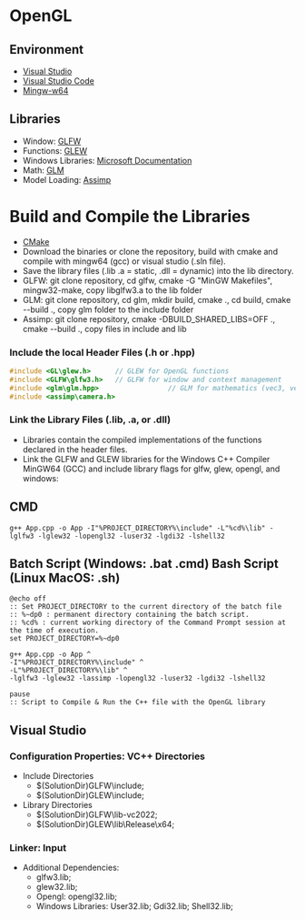 # OpenGL

## Environment
- [Visual Studio](https://visualstudio.microsoft.com/)
- [Visual Studio Code](https://code.visualstudio.com/docs/cpp/config-mingw)
- [Mingw-w64](https://www.mingw-w64.org/downloads/)

## Libraries
- Window: [GLFW](https://www.glfw.org/download.html)
- Functions: [GLEW](https://glew.sourceforge.net/) 
- Windows Libraries: [Microsoft Documentation](https://learn.microsoft.com/en-us/search/)
- Math: [GLM](https://github.com/g-truc/glm)
- Model Loading: [Assimp](https://github.com/assimp/assimp)

# Build and Compile the Libraries
- [CMake](https://cmake.org/download/)
- Download the binaries or clone the repository, build with cmake and compile with mingw64 (gcc) or visual studio (.sln file).
- Save the library files (.lib .a = static, .dll = dynamic) into the lib directory. 
- GLFW: git clone repository, cd glfw, cmake -G "MinGW Makefiles", mingw32-make, copy libglfw3.a to the lib folder
- GLM: git clone repository, cd glm, mkdir build, cmake ., cd build, cmake --build ., copy glm folder to the include folder
- Assimp: git clone repository, cmake -DBUILD_SHARED_LIBS=OFF ., cmake --build ., copy files in include and lib

### Include the local Header Files (.h or .hpp)
```cpp
#include <GL\glew.h>      // GLEW for OpenGL functions
#include <GLFW\glfw3.h>   // GLFW for window and context management
#include <glm\glm.hpp>                 // GLM for mathematics (vec3, vec4, ...)
#include <assimp\camera.h>
```
### Link the Library Files (.lib, .a, or .dll)
- Libraries contain the compiled implementations of the functions declared in the header files.
- Link the GLFW and GLEW libraries for the Windows C++ Compiler MinGW64 (GCC) and include library flags for glfw, glew, opengl, and windows:

## CMD
```batch
g++ App.cpp -o App -I"%PROJECT_DIRECTORY%\include" -L"%cd%\lib" -lglfw3 -lglew32 -lopengl32 -luser32 -lgdi32 -lshell32
```
## Batch Script (Windows: .bat .cmd) Bash Script (Linux MacOS: .sh)
```batch
@echo off
:: Set PROJECT_DIRECTORY to the current directory of the batch file
:: %~dp0 : permanent directory containing the batch script.
:: %cd% : current working directory of the Command Prompt session at the time of execution.
set PROJECT_DIRECTORY=%~dp0

g++ App.cpp -o App ^
-I"%PROJECT_DIRECTORY%\include" ^
-L"%PROJECT_DIRECTORY%\lib" ^
-lglfw3 -lglew32 -lassimp -lopengl32 -luser32 -lgdi32 -lshell32

pause
:: Script to Compile & Run the C++ file with the OpenGL library
```

## Visual Studio
### Configuration Properties: VC++ Directories
- Include Directories 
    - $(SolutionDir)GLFW\include; 
    - $(SolutionDir)GLEW\include;
- Library Directories  
    - $(SolutionDir)GLFW\lib-vc2022; 
    - $(SolutionDir)GLEW\lib\Release\x64;     
### Linker: Input 
- Additional Dependencies: 
    - glfw3.lib; 
    - glew32.lib;
    - Opengl: opengl32.lib;
    - Windows Libraries: User32.lib; Gdi32.lib; Shell32.lib;


